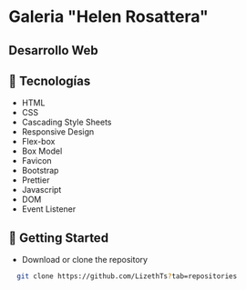# Galeria "Helen Rosattera"
## Desarrollo Web 

## 🚀 Tecnologías

- HTML
- CSS
- Cascading Style Sheets
- Responsive Design
- Flex-box
- Box Model
- Favicon
- Bootstrap
- Prettier
- Javascript
- DOM
- Event Listener


## 📁 Getting Started

- Download or clone the repository
```bash
  git clone https://github.com/LizethTs?tab=repositories
```